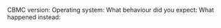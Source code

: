 <!---
Thank you for reporting a problem and suggesting improvements. Please provide the below information to make sure we can effectively deal with the issue reported. For the most precise version information, see the first line of console output or run with --version.
--->

CBMC version:
Operating system:
What behaviour did you expect:
What happened instead:
